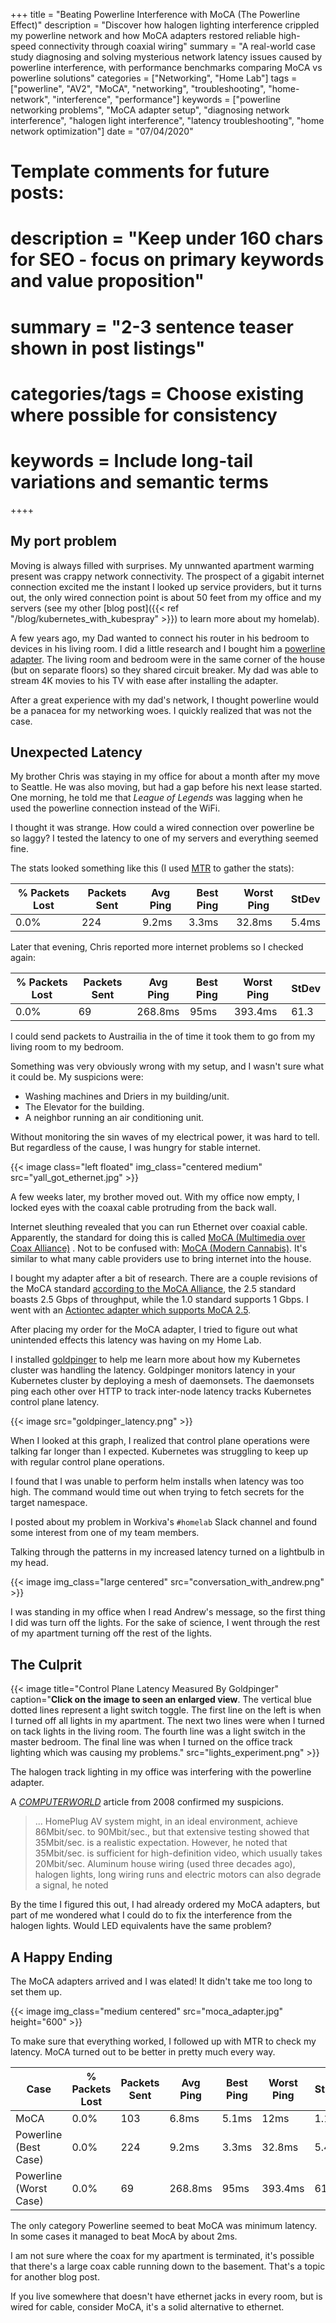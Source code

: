 +++
title = "Beating Powerline Interference with MoCA (The Powerline Effect)"
description = "Discover how halogen lighting interference crippled my powerline network and how MoCA adapters restored reliable high-speed connectivity through coaxial wiring"
summary = "A real-world case study diagnosing and solving mysterious network latency issues caused by powerline interference, with performance benchmarks comparing MoCA vs powerline solutions"
categories = ["Networking", "Home Lab"]
tags = ["powerline", "AV2", "MoCA", "networking", "troubleshooting", "home-network", "interference", "performance"]
keywords = ["powerline networking problems", "MoCA adapter setup", "diagnosing network interference", "halogen light interference", "latency troubleshooting", "home network optimization"]
date = "07/04/2020"

# Template comments for future posts:
# description = "Keep under 160 chars for SEO - focus on primary keywords and value proposition"
# summary = "2-3 sentence teaser shown in post listings"
# categories/tags = Choose existing where possible for consistency
# keywords = Include long-tail variations and semantic terms
++++

## My port problem

Moving is always filled with surprises. My unnwanted apartment warming present was crappy network connectivity. The prospect of a gigabit internet connection excited me the instant I looked up service providers, but it turns out, the only wired connection point is about 50 feet from my office and my servers (see my other [blog post]({{< ref "/blog/kubernetes_with_kubespray" >}}) to learn more about my homelab).

A few years ago, my Dad wanted to connect his router in his bedroom to devices in his living room. I did a little research and I bought him a [powerline adapter](https://smile.amazon.com/gp/product/B01H74VKZU/ref=ppx_yo_dt_b_asin_title_o07_s00?ie=UTF8&psc=0). The living room and bedroom were in the same corner of the house (but on separate floors) so they shared circuit breaker. My dad was able to stream 4K movies to his TV with ease after installing the adapter.

After a great experience with my dad's network, I thought powerline would be a panacea for my networking woes. I quickly realized that was not the case. 

## Unexpected Latency

My brother Chris was staying in my office for about a month after my move to Seattle. He was also moving, but had a gap before his next lease started. One morning, he told me that *League of Legends* was lagging when he used the powerline connection instead of the WiFi. 

I thought it was strange. How could a wired connection over powerline be so laggy? I tested the latency to one of my servers and everything seemed fine.

The stats looked something like this (I used [MTR](https://en.wikipedia.org/wiki/MTR_(software)) to gather the stats):

| % Packets Lost | Packets Sent | Avg Ping | Best Ping | Worst Ping | StDev |
|----------------|--------------|----------|-----------|------------|-------|
| 0.0%           | 224          | 9.2ms    | 3.3ms     | 32.8ms     | 5.4ms |


Later that evening, Chris reported more internet problems so I checked again:

| % Packets Lost | Packets Sent | Avg Ping | Best Ping | Worst Ping | StDev |
|----------------|--------------|----------|-----------|------------|-------|
| 0.0%           | 69           | 268.8ms  | 95ms      | 393.4ms    | 61.3  |

I could send packets to Austrailia in the of time it took them to go from my living room to my bedroom.

Something was very obviously wrong with my setup, and I wasn't sure what it could be. My suspicions were:

- Washing machines and Driers in my building/unit.
- The Elevator for the building. 
- A neighbor running an air conditioning unit.

Without monitoring the sin waves of my electrical power, it was hard to tell. But regardless of the cause, I was hungry for stable internet.

{{< image class="left floated" img_class="centered medium" src="yall_got_ethernet.jpg" >}}

A few weeks later, my brother moved out. With my office now empty, I locked eyes with the coaxal cable protruding from the back wall.

Internet sleuthing revealed that you can run Ethernet over coaxial cable. Apparently, the standard for doing this is called [MoCA (Multimedia over Coax Alliance)](https://en.wikipedia.org/wiki/Multimedia_over_Coax_Alliance) . Not to be confused with: [MoCA (Modern Cannabis)](https://moderncann.com/). It's similar to what many cable providers use to bring internet into the house. 

I bought my adapter after a bit of research. There are a couple revisions of the MoCA standard [according to the MoCA Alliance](http://www.mocalliance.org/about/faqs.htm), the 2.5 standard boasts 2.5 Gbps of throughput, while the 1.0 standard supports 1 Gbps. I went with an [Actiontec adapter which supports MoCA 2.5](https://smile.amazon.com/gp/product/B088KV2YYL/ref=ppx_yo_dt_b_asin_title_o00_s00?ie=UTF8&psc=1). 

After placing my order for the MoCA adapter, I tried to figure out what unintended effects this latency was having on my Home Lab.

I installed [goldpinger](https://github.com/bloomberg/goldpinger) to help me learn more about how my Kubernetes cluster was handling the latency. Goldpinger monitors latency in your Kubernetes cluster by deploying a mesh of daemonsets. The daemonsets ping each other over HTTP to track inter-node latency tracks Kubernetes control plane latency.

{{< image src="goldpinger_latency.png" >}}

When I looked at this graph, I realized that control plane operations were talking far longer than I expected.
Kubernetes was struggling to keep up with regular control plane operations. 

I found that I was unable to perform helm installs when latency was too high. The command would time out when trying to fetch secrets for the target namespace.


I posted about my problem in Workiva's `#homelab` Slack channel and found some interest from one of my team members.

Talking through the patterns in my increased latency turned on a lightbulb in my head.

{{< image img_class="large centered" src="conversation_with_andrew.png" >}}

I was standing in my office when I read Andrew's message, so the first thing I did was turn off the lights. For the sake of science, I went through the rest of my apartment turning off the rest of the lights.

## The Culprit
{{< image 
title="Control Plane Latency Measured By Goldpinger"
caption="**Click on the image to seen an enlarged view**. The vertical blue dotted lines represent a light switch toggle. The first line on the left is when I turned off all lights in my apartment. The next two lines were when I turned on tack lights in the living room. The fourth line was a light switch in the master bedroom. The final line was when I turned on the office track lighting which was causing my problems."
src="lights_experiment.png" >}}

The halogen track lighting in my office was interfering with the powerline adapter.

A [*COMPUTERWORLD*](https://www.computerworld.com/article/2541274/powerline-adapters--home-networking-without-rewiring.html?page=3) article from 2008 confirmed my suspicions.

> ... HomePlug AV system might, in an ideal environment, achieve 86Mbit/sec. to 90Mbit/sec., but that extensive testing showed that 35Mbit/sec. is a realistic expectation. However, he noted that 35Mbit/sec. is sufficient for high-definition video, which usually takes 20Mbit/sec. Aluminum house wiring (used three decades ago), halogen lights, long wiring runs and electric motors can also degrade a signal, he noted

By the time I figured this out, I had already ordered my MoCA adapters, but part of me wondered what I could do to fix the interference from the halogen lights. Would LED equivalents have the same problem?


## A Happy Ending

The MoCA adapters arrived and I was elated! It didn't take me too long to set them up.

{{< image img_class="medium centered" src="moca_adapter.jpg" height="600" >}}

To make sure that everything worked, I followed up with MTR to check my latency. MoCA turned out to be better in pretty much every way.

| Case                   | % Packets Lost | Packets Sent | Avg Ping | Best Ping | Worst Ping | StDev |
|------------------------|----------------|--------------|----------|-----------|------------|-------|
| MoCA                   | 0.0%           | 103          | 6.8ms    | 5.1ms     | 12ms       | 1.1ms |
| Powerline (Best Case)  | 0.0%           | 224          | 9.2ms    | 3.3ms     | 32.8ms     | 5.4ms |
| Powerline (Worst Case) | 0.0%           | 69           | 268.8ms  | 95ms      | 393.4ms    | 61.3  |

The only category Powerline seemed to beat MoCA was minimum latency. In some cases it managed to beat MocA by about 2ms.

I am not sure where the coax for my apartment is terminated, it's possible that there's a large coax cable running down to the basement. That's a topic for another blog post.

If you live somewhere that doesn't have ethernet jacks in every room, but is wired for cable, consider MoCA, it's a solid alternative to ethernet.
